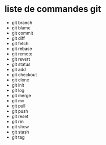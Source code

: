 # liste de commandes git

- git branch
- git blame
- git commit
- git diff
- git fetch
- git rebase
- git remote
- git revert
- git status
- git add
- git checkout
- git clone
- git init
- git log
- git merge
- git mv
- git pull
- git push
- git reset
- git rm
- git show
- git stash
- git tag
